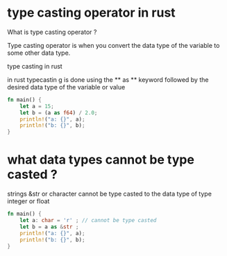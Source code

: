 







# type casting operator in rust 

What is type casting operator ?


Type casting operator is when you convert the data type of the variable to some other data type.

type casting in rust 



in rust typecastin g is done using the ** as ** keyword followed by the desired data type of the variable or value

```rust
fn main() {
    let a = 15;
    let b = (a as f64) / 2.0; 
    println!("a: {}", a);
    println!("b: {}", b);
}
```

# what data types cannot be type casted ?

strings &str or character cannot be type casted to the data type of type integer or float
```rust
fn main() {
    let a: char = 'r' ; // cannot be type casted
    let b = a as &str ; 
    println!("a: {}", a);
    println!("b: {}", b);
}
```


